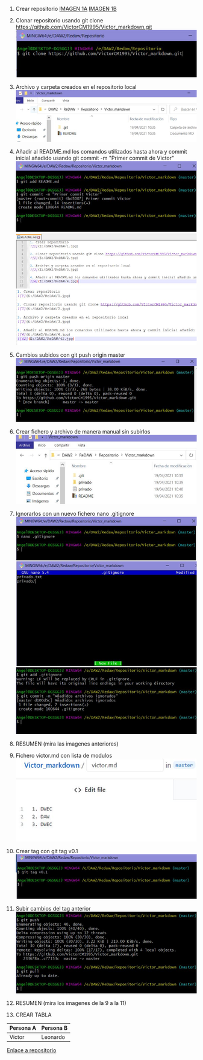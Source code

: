 1. Crear repositorio
[IMAGEN 1A](1.jpg)
[IMAGEN 1B](1.JPG)

2. Clonar repositorio usando git clone https://github.com/VictorCM1995/Victor_markdown.git
![Imagen 2](2.jpg)

3. Archivo y carpeta creados en el repositorio local
![Imagen 3](3.JPG)

4. Añadir al README.md los comandos utilizados hasta ahora y commit inicial añadido usando git commit -m "Primer commit de Victor"
![Imagen 41](4.JPG)
![Imagen 42](42.JPG)
![Imagen 43](43.JPG)

5. Cambios subidos con git push origin master
![Imagen 5](5.JPG)

6. Crear fichero y archivo de manera manual sin subirlos
![Imagen 6](6.JPG)

7. Ignorarlos con un nuevo fichero nano .gitignore
![Imagen 71](71.JPG)
![Imagen 72](72.JPG)
![Imagen 73](73.JPG)

8. RESUMEN (mira las imagenes anteriores)
9. Fichero victor.md con lista de modulos
![Imagen 9](9.JPG)

10. Crear tag con git tag v0.1
![Imagen 10](10.JPG)

11. Subir cambios del tag anterior
![Imagen 11](11.jpg)

12. RESUMEN (mira los imagenes de la 9 a la 11)
13. CREAR TABLA

Persona A | Persona B
--|--
Victor | Leonardo
[Enlace a repositorio](https://github.com/VictorCM1995/Victor_markdown.git)
